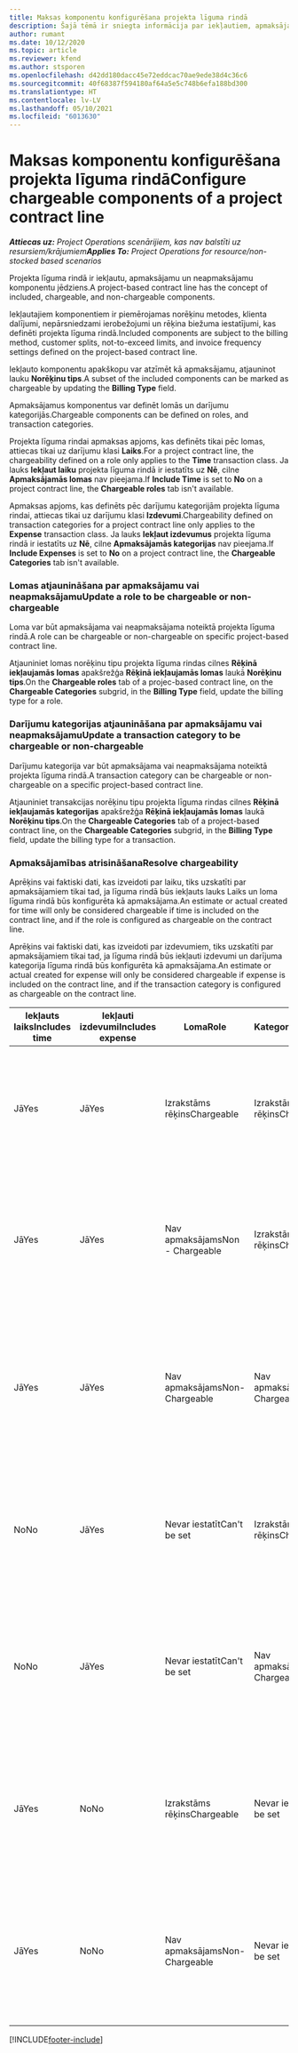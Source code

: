 ```yaml
---
title: Maksas komponentu konfigurēšana projekta līguma rindā
description: Šajā tēmā ir sniegta informācija par iekļautiem, apmaksājamiem un neapmaksājamiem komponentiem līguma rindās.
author: rumant
ms.date: 10/12/2020
ms.topic: article
ms.reviewer: kfend
ms.author: stsporen
ms.openlocfilehash: d42dd180dacc45e72eddcac70ae9ede38d4c36c6
ms.sourcegitcommit: 40f68387f594180af64a5e5c748b6efa188bd300
ms.translationtype: HT
ms.contentlocale: lv-LV
ms.lasthandoff: 05/10/2021
ms.locfileid: "6013630"
---
```

# <a name="configure-chargeable-components-of-a-project-contract-line"></a><span data-ttu-id="81252-103">Maksas komponentu konfigurēšana projekta līguma rindā</span><span class="sxs-lookup"><span data-stu-id="81252-103">Configure chargeable components of a project contract line</span></span>

<span data-ttu-id="81252-104">_**Attiecas uz:** Project Operations scenārijiem, kas nav balstīti uz resursiem/krājumiem_</span><span class="sxs-lookup"><span data-stu-id="81252-104">_**Applies To:** Project Operations for resource/non-stocked based scenarios_</span></span>

<span data-ttu-id="81252-105">Projekta līguma rindā ir iekļautu, apmaksājamu un neapmaksājamu komponentu jēdziens.</span><span class="sxs-lookup"><span data-stu-id="81252-105">A project-based contract line has the concept of included, chargeable, and non-chargeable components.</span></span>

<span data-ttu-id="81252-106">Iekļautajiem komponentiem ir piemērojamas norēķinu metodes, klienta dalījumi, nepārsniedzami ierobežojumi un rēķina biežuma iestatījumi, kas definēti projekta līguma rindā.</span><span class="sxs-lookup"><span data-stu-id="81252-106">Included components are subject to the billing method, customer splits, not-to-exceed limits, and invoice frequency settings defined on the project-based contract line.</span></span>

<span data-ttu-id="81252-107">Iekļauto komponentu apakškopu var atzīmēt kā apmaksājamu, atjauninot lauku **Norēķinu tips**.</span><span class="sxs-lookup"><span data-stu-id="81252-107">A subset of the included components can be marked as chargeable by updating the **Billing Type** field.</span></span>

<span data-ttu-id="81252-108">Apmaksājamus komponentus var definēt lomās un darījumu kategorijās.</span><span class="sxs-lookup"><span data-stu-id="81252-108">Chargeable components can be defined on roles, and transaction categories.</span></span>

<span data-ttu-id="81252-109">Projekta līguma rindai apmaksas apjoms, kas definēts tikai pēc lomas, attiecas tikai uz darījumu klasi **Laiks**.</span><span class="sxs-lookup"><span data-stu-id="81252-109">For a project contract line, the chargeability defined on a role only applies to the **Time** transaction class.</span></span> <span data-ttu-id="81252-110">Ja lauks **Iekļaut laiku** projekta līguma rindā ir iestatīts uz **Nē**, cilne **Apmaksājamās lomas** nav pieejama.</span><span class="sxs-lookup"><span data-stu-id="81252-110">If **Include Time** is set to **No** on a project contract line, the **Chargeable roles** tab isn't available.</span></span>

<span data-ttu-id="81252-111">Apmaksas apjoms, kas definēts pēc darījumu kategorijām projekta līguma rindai, attiecas tikai uz darījumu klasi **Izdevumi**.</span><span class="sxs-lookup"><span data-stu-id="81252-111">Chargeability defined on transaction categories for a project contract line only applies to the **Expense** transaction class.</span></span> <span data-ttu-id="81252-112">Ja lauks **Iekļaut izdevumus** projekta līguma rindā ir iestatīts uz **Nē**, cilne **Apmaksājamās kategorijas** nav pieejama.</span><span class="sxs-lookup"><span data-stu-id="81252-112">If **Include Expenses** is set to **No** on a project contract line, the **Chargeable Categories** tab isn't available.</span></span>

### <a name="update-a-role-to-be-chargeable-or-non-chargeable"></a><span data-ttu-id="81252-113">Lomas atjaunināšana par apmaksājamu vai neapmaksājamu</span><span class="sxs-lookup"><span data-stu-id="81252-113">Update a role to be chargeable or non-chargeable</span></span>

<span data-ttu-id="81252-114">Loma var būt apmaksājama vai neapmaksājama noteiktā projekta līguma rindā.</span><span class="sxs-lookup"><span data-stu-id="81252-114">A role can be chargeable or non-chargeable on specific project-based contract line.</span></span>

<span data-ttu-id="81252-115">Atjauniniet lomas norēķinu tipu projekta līguma rindas cilnes **Rēķinā iekļaujamās lomas** apakšrežģa **Rēķinā iekļaujamās lomas** laukā **Norēķinu tips**.</span><span class="sxs-lookup"><span data-stu-id="81252-115">On the **Chargeable roles** tab of a projec-based contract line, on the **Chargeable Categories** subgrid, in the **Billing Type** field, update the billing type for a role.</span></span>

### <a name="update-a-transaction-category-to-be-chargeable-or-non-chargeable"></a><span data-ttu-id="81252-116">Darījumu kategorijas atjaunināšana par apmaksājamu vai neapmaksājamu</span><span class="sxs-lookup"><span data-stu-id="81252-116">Update a transaction category to be chargeable or non-chargeable</span></span>

<span data-ttu-id="81252-117">Darījumu kategorija var būt apmaksājama vai neapmaksājama noteiktā projekta līguma rindā.</span><span class="sxs-lookup"><span data-stu-id="81252-117">A transaction category can be chargeable or non-chargeable on a specific project-based contract line.</span></span>

<span data-ttu-id="81252-118">Atjauniniet transakcijas norēķinu tipu projekta līguma rindas cilnes **Rēķinā iekļaujamās kategorijas** apakšrežģa **Rēķinā iekļaujamās lomas** laukā **Norēķinu tips**.</span><span class="sxs-lookup"><span data-stu-id="81252-118">On the **Chargeable Categories** tab of a project-based contract line, on the **Chargeable Categories** subgrid, in the **Billing Type** field, update the billing type for a transaction.</span></span>

### <a name="resolve-chargeability"></a><span data-ttu-id="81252-119">Apmaksājamības atrisināšana</span><span class="sxs-lookup"><span data-stu-id="81252-119">Resolve chargeability</span></span>

<span data-ttu-id="81252-120">Aprēķins vai faktiski dati, kas izveidoti par laiku, tiks uzskatīti par apmaksājamiem tikai tad, ja līguma rindā būs iekļauts lauks Laiks un loma līguma rindā būs konfigurēta kā apmaksājama.</span><span class="sxs-lookup"><span data-stu-id="81252-120">An estimate or actual created for time will only be considered chargeable if time is included on the contract line, and if the role is configured as chargeable on the contract line.</span></span>

<span data-ttu-id="81252-121">Aprēķins vai faktiski dati, kas izveidoti par izdevumiem, tiks uzskatīti par apmaksājamiem tikai tad, ja līguma rindā būs iekļauti izdevumi un darījuma kategorija līguma rindā būs konfigurēta kā apmaksājama.</span><span class="sxs-lookup"><span data-stu-id="81252-121">An estimate or actual created for expense will only be considered chargeable if expense is included on the contract line, and if the transaction category is configured as chargeable on the contract line.</span></span>

| <span data-ttu-id="81252-122">Iekļauts laiks</span><span class="sxs-lookup"><span data-stu-id="81252-122">Includes time</span></span> | <span data-ttu-id="81252-123">Iekļauti izdevumi</span><span class="sxs-lookup"><span data-stu-id="81252-123">Includes expense</span></span> | <span data-ttu-id="81252-124">Loma</span><span class="sxs-lookup"><span data-stu-id="81252-124">Role</span></span> | <span data-ttu-id="81252-125">Kategorija</span><span class="sxs-lookup"><span data-stu-id="81252-125">Category</span></span> | <span data-ttu-id="81252-126">Uzdevums</span><span class="sxs-lookup"><span data-stu-id="81252-126">Task</span></span> |
| --- | --- | --- | --- | --- |
| <span data-ttu-id="81252-127">Jā</span><span class="sxs-lookup"><span data-stu-id="81252-127">Yes</span></span> | <span data-ttu-id="81252-128">Jā</span><span class="sxs-lookup"><span data-stu-id="81252-128">Yes</span></span> | <span data-ttu-id="81252-129">Izrakstāms rēķins</span><span class="sxs-lookup"><span data-stu-id="81252-129">Chargeable</span></span> | <span data-ttu-id="81252-130">Izrakstāms rēķins</span><span class="sxs-lookup"><span data-stu-id="81252-130">Chargeable</span></span> | <span data-ttu-id="81252-131">Norēķini par laika faktiskajiem datiem: Apmaksājams</span><span class="sxs-lookup"><span data-stu-id="81252-131">Billing on a time actual: Chargeable</span></span> </br><span data-ttu-id="81252-132">Norēķinu veids par izdevumu faktiskajiem datiem: Apmaksājams</span><span class="sxs-lookup"><span data-stu-id="81252-132">Billing type on an expense actual: Chargeable</span></span> |
| <span data-ttu-id="81252-133">Jā</span><span class="sxs-lookup"><span data-stu-id="81252-133">Yes</span></span> | <span data-ttu-id="81252-134">Jā</span><span class="sxs-lookup"><span data-stu-id="81252-134">Yes</span></span> | <span data-ttu-id="81252-135">Nav apmaksājams</span><span class="sxs-lookup"><span data-stu-id="81252-135">Non - Chargeable</span></span> | <span data-ttu-id="81252-136">Izrakstāms rēķins</span><span class="sxs-lookup"><span data-stu-id="81252-136">Chargeable</span></span> | <span data-ttu-id="81252-137">Norēķini par laika faktiskajiem datiem: Nav apmaksājams</span><span class="sxs-lookup"><span data-stu-id="81252-137">Billing on a time actual: Non-Chargeable</span></span> </br><span data-ttu-id="81252-138">Norēķinu veids par izdevumu faktiskajiem datiem: Apmaksājams</span><span class="sxs-lookup"><span data-stu-id="81252-138">Billing type on an expense actual: Chargeable</span></span> |
| <span data-ttu-id="81252-139">Jā</span><span class="sxs-lookup"><span data-stu-id="81252-139">Yes</span></span> | <span data-ttu-id="81252-140">Jā</span><span class="sxs-lookup"><span data-stu-id="81252-140">Yes</span></span> | <span data-ttu-id="81252-141">Nav apmaksājams</span><span class="sxs-lookup"><span data-stu-id="81252-141">Non-Chargeable</span></span> | <span data-ttu-id="81252-142">Nav apmaksājams</span><span class="sxs-lookup"><span data-stu-id="81252-142">Non-Chargeable</span></span> | <span data-ttu-id="81252-143">Norēķini par laika faktiskajiem datiem: Nav apmaksājams</span><span class="sxs-lookup"><span data-stu-id="81252-143">Billing on a time actual: Non-Chargeable</span></span> </br><span data-ttu-id="81252-144">Norēķinu veids par izdevumu faktiskajiem datiem: Nav apmaksājams</span><span class="sxs-lookup"><span data-stu-id="81252-144">Billing type on an expense actual: Non-Chargeable</span></span> |
| <span data-ttu-id="81252-145">No</span><span class="sxs-lookup"><span data-stu-id="81252-145">No</span></span> | <span data-ttu-id="81252-146">Jā</span><span class="sxs-lookup"><span data-stu-id="81252-146">Yes</span></span> | <span data-ttu-id="81252-147">Nevar iestatīt</span><span class="sxs-lookup"><span data-stu-id="81252-147">Can't be set</span></span> | <span data-ttu-id="81252-148">Izrakstāms rēķins</span><span class="sxs-lookup"><span data-stu-id="81252-148">Chargeable</span></span> | <span data-ttu-id="81252-149">Norēķini par laika faktiskajiem datiem: Nav pieejams</span><span class="sxs-lookup"><span data-stu-id="81252-149">Billing on a time actual: Not available</span></span> </br><span data-ttu-id="81252-150">Norēķinu veids par izdevumu faktiskajiem datiem: Apmaksājams</span><span class="sxs-lookup"><span data-stu-id="81252-150">Billing type on an expense actual:Chargeable</span></span> |
| <span data-ttu-id="81252-151">No</span><span class="sxs-lookup"><span data-stu-id="81252-151">No</span></span> | <span data-ttu-id="81252-152">Jā</span><span class="sxs-lookup"><span data-stu-id="81252-152">Yes</span></span> | <span data-ttu-id="81252-153">Nevar iestatīt</span><span class="sxs-lookup"><span data-stu-id="81252-153">Can't be set</span></span> | <span data-ttu-id="81252-154">Nav apmaksājams</span><span class="sxs-lookup"><span data-stu-id="81252-154">Non-Chargeable</span></span> | <span data-ttu-id="81252-155">Norēķini par laika faktiskajiem datiem: Nav pieejams</span><span class="sxs-lookup"><span data-stu-id="81252-155">Billing on a time actual: Not available</span></span> </br><span data-ttu-id="81252-156">Norēķinu veids par izdevumu faktiskajiem datiem: Nav apmaksājams</span><span class="sxs-lookup"><span data-stu-id="81252-156">Billing type on an expense actual: Non-chargeable</span></span> |
| <span data-ttu-id="81252-157">Jā</span><span class="sxs-lookup"><span data-stu-id="81252-157">Yes</span></span> | <span data-ttu-id="81252-158">No</span><span class="sxs-lookup"><span data-stu-id="81252-158">No</span></span> | <span data-ttu-id="81252-159">Izrakstāms rēķins</span><span class="sxs-lookup"><span data-stu-id="81252-159">Chargeable</span></span> | <span data-ttu-id="81252-160">Nevar iestatīt</span><span class="sxs-lookup"><span data-stu-id="81252-160">Can't be set</span></span> | <span data-ttu-id="81252-161">Norēķini par laika faktiskajiem datiem: Apmaksājams</span><span class="sxs-lookup"><span data-stu-id="81252-161">Billing on a time actual: Chargeable</span></span> </br><span data-ttu-id="81252-162">Norēķinu veids par izdevumu faktiskajiem datiem: Nav pieejams</span><span class="sxs-lookup"><span data-stu-id="81252-162">Billing type on an expense actual: Not available</span></span> |
| <span data-ttu-id="81252-163">Jā</span><span class="sxs-lookup"><span data-stu-id="81252-163">Yes</span></span> | <span data-ttu-id="81252-164">No</span><span class="sxs-lookup"><span data-stu-id="81252-164">No</span></span> | <span data-ttu-id="81252-165">Nav apmaksājams</span><span class="sxs-lookup"><span data-stu-id="81252-165">Non-Chargeable</span></span> | <span data-ttu-id="81252-166">Nevar iestatīt</span><span class="sxs-lookup"><span data-stu-id="81252-166">Can't be set</span></span> | <span data-ttu-id="81252-167">Norēķini par laika faktiskajiem datiem: Nav apmaksājams</span><span class="sxs-lookup"><span data-stu-id="81252-167">Billing on a time actual: Non-chargeable</span></span> </br> <span data-ttu-id="81252-168">Norēķinu veids par izdevumu faktiskajiem datiem: Nav pieejams</span><span class="sxs-lookup"><span data-stu-id="81252-168">Billing type on an expense actual: Not available</span></span> |


[!INCLUDE[footer-include](../includes/footer-banner.md)]
